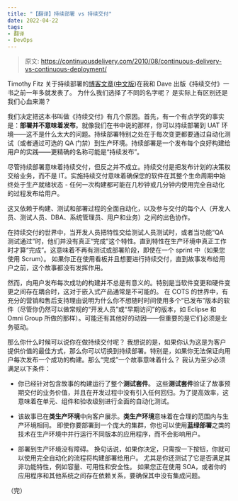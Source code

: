 ```yaml
---
title: "【翻译】持续部署 vs 持续交付"
date: 2022-04-22
tags:
- 翻译
- DevOps
---
```


> 原文: <https://continuousdelivery.com/2010/08/continuous-delivery-vs-continuous-deployment/>

Timothy Fitz 关于持续部署的[博客文章](http://timothyfitz.com/2009/02/08/continuous-deployment/)([中文版](https://www.guyu.me/blog/2022/2022-04-13-continuous-deployment/))在我和 Dave 出版《持续交付》一书之前一年多就发表了。 为什么我们选择了不同的名字呢？ 是实际上有区别还是我们心血来潮？

我们决定把这本书叫做《持续交付》有几个原因。首先，有一个有点学究的事实是：**部署并不意味着发布**。就像我们在书中说的那样，你可以持续部署到 UAT 环境——这不是什么太大的问题。持续部署特别之处在于每次变更都要通过自动化测试（或者通过可选的 QA 门禁）到生产环境。持续部署是一个发布每个良好构建给用户的实践——更精确的名称可能是“持续发布”。

尽管持续部署意味着持续交付，但反之并不成立。持续交付是把发布计划的决策权交给业务，而不是 IT。实施持续交付意味着确保您的软件在其整个生命周期中始终处于生产就绪状态 - 任何一次构建都可能在几秒钟或几分钟内使用完全自动化的过程发布给用户。

这又依赖于构建、测试和部署过程的全面自动化，以及参与交付的每个人（开发人员、测试人员、DBA、系统管理员、用户和业务）之间的出色协作。

在持续交付的世界中，当开发人员把特性交给测试人员测试时，或者当功能“QA 测试通过”时，他们并没有真正“完成”这个特性。直到特性在生产环境中真正工作时才算“完成”。这意味着不再有测试或部署阶段，即使在一个 sprint 中（如果您使用 Scrum）。 如果你正在使用看板并且想要进行持续交付，直到故事发布给用户之前，这个故事都没有发挥作用。

然而，向用户发布每次成功的构建并不总是有意义的。特别是当软件变更和硬件变更之间存在耦合时，这对于嵌入式产品通常是不可能的。 在 COTS 的世界中，有充分的营销和售后支持理由说明为什么你不想随时时间使用多个“已发布”版本的软件（尽管你仍然可以做常规的“开发人员”或“早期访问”的版本，如 Eclipse 和 Omni Group 所做的那样）。可能还有其他好的动因——但重要的是它们必须是业务驱动。

那么你什么时候可以说你在做持续交付呢？ 我想说的是，如果你认为这是为客户提供价值的最佳方式，那么你可以切换到持续部署。特别是，如果你无法保证向用户每次发布一个成功的构建。那么“完成”一个故事意味着什么？ 我认为至少必须满足以下条件：

- 你已经针对包含故事的构建运行了整个**测试套件**。 这些**测试套件**验证了故事预期交付的业务价值，并且在开发过程中没有引入任何回归。为了提高效率，这意味着在单元、组件和验收级别进行全面的自动化测试。

- 该故事已在**类生产环境**中向客户展示。**类生产环境**意味着在合理的范围内与生产环境相同。 即使你要部署到一个庞大的集群，你也可以使用**蓝绿部署**之类的技术在生产环境中并行运行不同版本的应用程序，而不会影响用户。

- 部署到生产环境没有障碍。 换句话说，如果你决定，只需按一下按钮，你就可以使用完全自动化的流程将构建部署给用户。 尤其是你还测试了它是否满足其非功能特性，例如容量、可用性和安全性。 如果您正在使用 SOA，或者你的应用程序和其他系统之间存在依赖关系，要确保其中没有集成问题。

（完）
